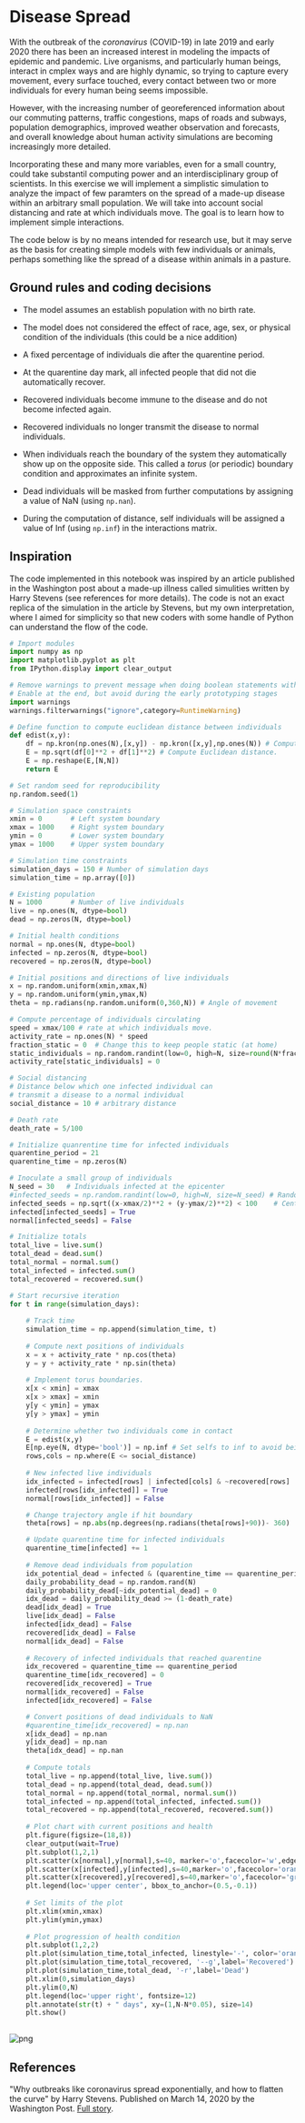 # Disease Spread

With the outbreak of the *coronavirus* (COVID-19) in late 2019 and early 2020 there has been an increased interest in modeling the impacts of epidemic and pandemic. Live organisms, and particularly human beings, interact in cmplex ways and are highly dynamic, so trying to capture every movement, every surface touched, every contact between two or more individuals for every human being seems impossible. 

However, with the increasing number of georeferenced information about our commuting patterns, traffic congestions, maps of roads and subways, population demographics, improved weather observation and forecasts, and overall knowledge about human activity simulations are becoming increasingly more detailed.

Incorporating these and many more variables, even for a small country, could take substantil computing power and an interdisciplinary group of scientists. In this exercise we will implement a simplistic simulation to analyze the impact of few paramters on the spread of a made-up disease within an arbitrary small population. We will take into account social distancing and rate at which individuals move. The goal is to learn how to implement simple interactions.

The code below is by no means intended for research use, but it may serve as the basis for creating simple models with few individuals or animals, perhaps something like the spread of a disease within animals in a pasture.


## Ground rules and coding decisions

- The model assumes an establish population with no birth rate.

- The model does not considered the effect of race, age, sex, or physical condition of the individuals (this could be a nice addition)

- A fixed percentage of individuals die after the quarentine period.

- At the quarentine day mark, all infected people that did not die automatically recover.

- Recovered individuals become immune to the disease and do not become infected again.

- Recovered individuals no longer transmit the disease to normal individuals.

- When individuals reach the boundary of the system they automatically show up on the opposite side. This called a *torus* (or periodic) boundary condition and approximates an infinite system.

- Dead individuals will be masked from further computations by assigning a value of NaN (using `np.nan`).

- During the computation of distance, self individuals will be assigned a value of Inf (using `np.inf`) in the interactions matrix. 


## Inspiration

The code implemented in this notebook was inspired by an article published in the Washington post about a made-up illness called simulities written by Harry Stevens (see references for more details). The code is not an exact replica of the simulation in the article by Stevens, but my own interpretation, where I aimed for simplicity so that new coders with some handle of Python can understand the flow of the code.



```python
# Import modules
import numpy as np
import matplotlib.pyplot as plt
from IPython.display import clear_output

# Remove warnings to prevent message when doing boolean statements with NaNs
# Enable at the end, but avoid during the early prototyping stages
import warnings
warnings.filterwarnings("ignore",category=RuntimeWarning)

```


```python
# Define function to compute euclidean distance between individuals
def edist(x,y):
    df = np.kron(np.ones(N),[x,y]) - np.kron([x,y],np.ones(N)) # Compute differences using Kronecker product
    E = np.sqrt(df[0]**2 + df[1]**2) # Compute Euclidean distance.
    E = np.reshape(E,[N,N])
    return E

```


```python
# Set random seed for reproducibility
np.random.seed(1)

# Simulation space constraints
xmin = 0       # Left system boundary
xmax = 1000    # Right system boundary
ymin = 0       # Lower system boundary
ymax = 1000    # Upper system boundary

# Simulation time constraints
simulation_days = 150 # Number of simulation days
simulation_time = np.array([0])

# Existing population
N = 1000       # Number of live individuals
live = np.ones(N, dtype=bool)
dead = np.zeros(N, dtype=bool)

# Initial health conditions
normal = np.ones(N, dtype=bool)
infected = np.zeros(N, dtype=bool)
recovered = np.zeros(N, dtype=bool)

# Initial positions and directions of live individuals
x = np.random.uniform(xmin,xmax,N)
y = np.random.uniform(ymin,ymax,N)
theta = np.radians(np.random.uniform(0,360,N)) # Angle of movement

# Compute percentage of individuals circulating
speed = xmax/100 # rate at which individuals move.
activity_rate = np.ones(N) * speed  
fraction_static = 0  # Change this to keep people static (at home)
static_individuals = np.random.randint(low=0, high=N, size=round(N*fraction_static))
activity_rate[static_individuals] = 0 

# Social distancing
# Distance below which one infected individual can 
# transmit a disease to a normal individual
social_distance = 10 # arbitrary distance

# Death rate 
death_rate = 5/100

# Initialize quanrentine time for infected individuals
quarentine_period = 21
quarentine_time = np.zeros(N)

# Inoculate a small group of individuals
N_seed = 30   # Individuals infected at the epicenter
#infected_seeds = np.random.randint(low=0, high=N, size=N_seed) # Random seeds
infected_seeds = np.sqrt((x-xmax/2)**2 + (y-ymax/2)**2) < 100    # Center seeds
infected[infected_seeds] = True
normal[infected_seeds] = False

# Initialize totals
total_live = live.sum()
total_dead = dead.sum()
total_normal = normal.sum()
total_infected = infected.sum()
total_recovered = recovered.sum()

# Start recursive iteration
for t in range(simulation_days):
   
    # Track time
    simulation_time = np.append(simulation_time, t)
    
    # Compute next positions of individuals
    x = x + activity_rate * np.cos(theta)
    y = y + activity_rate * np.sin(theta)
    
    # Implement torus boundaries.
    x[x < xmin] = xmax
    x[x > xmax] = xmin
    y[y < ymin] = ymax
    y[y > ymax] = ymin
    
    # Determine whether two individuals come in contact
    E = edist(x,y)
    E[np.eye(N, dtype='bool')] = np.inf # Set selfs to inf to avoid being selected.
    rows,cols = np.where(E <= social_distance)
    
    # New infected live individuals
    idx_infected = infected[rows] | infected[cols] & ~recovered[rows]
    infected[rows[idx_infected]] = True
    normal[rows[idx_infected]] = False

    # Change trajectory angle if hit boundary
    theta[rows] = np.abs(np.degrees(np.radians(theta[rows]+90))- 360) 

    # Update quarentine time for infected individuals
    quarentine_time[infected] += 1
        
    # Remove dead individuals from population
    idx_potential_dead = infected & (quarentine_time == quarentine_period)
    daily_probability_dead = np.random.rand(N)
    daily_probability_dead[~idx_potential_dead] = 0
    idx_dead = daily_probability_dead >= (1-death_rate)
    dead[idx_dead] = True
    live[idx_dead] = False
    infected[idx_dead] = False
    recovered[idx_dead] = False
    normal[idx_dead] = False
    
    # Recovery of infected individuals that reached quarentine
    idx_recovered = quarentine_time == quarentine_period
    quarentine_time[idx_recovered] = 0
    recovered[idx_recovered] = True
    normal[idx_recovered] = False
    infected[idx_recovered] = False

    # Convert positions of dead individuals to NaN
    #quarentine_time[idx_recovered] = np.nan
    x[idx_dead] = np.nan
    y[idx_dead] = np.nan
    theta[idx_dead] = np.nan
    
    # Compute totals
    total_live = np.append(total_live, live.sum())
    total_dead = np.append(total_dead, dead.sum())
    total_normal = np.append(total_normal, normal.sum())
    total_infected = np.append(total_infected, infected.sum())
    total_recovered = np.append(total_recovered, recovered.sum())
    
    # Plot chart with current positions and health
    plt.figure(figsize=(18,8))
    clear_output(wait=True)
    plt.subplot(1,2,1)
    plt.scatter(x[normal],y[normal],s=40, marker='o',facecolor='w',edgecolor='k', linewidth=0.5, label='Normal')
    plt.scatter(x[infected],y[infected],s=40,marker='o',facecolor='orange',edgecolor='k',linewidth=0.5,label='Infected')
    plt.scatter(x[recovered],y[recovered],s=40,marker='o',facecolor='green',edgecolor='k',linewidth=0.5, alpha=0.85, label='Recovered')
    plt.legend(loc='upper center', bbox_to_anchor=(0.5,-0.1))
    
    # Set limits of the plot
    plt.xlim(xmin,xmax)
    plt.ylim(ymin,ymax)
    
    # Plot progression of health condition
    plt.subplot(1,2,2)
    plt.plot(simulation_time,total_infected, linestyle='-', color='orange',label='Infected')
    plt.plot(simulation_time,total_recovered, '--g',label='Recovered')
    plt.plot(simulation_time,total_dead, '-r',label='Dead')
    plt.xlim(0,simulation_days)
    plt.ylim(0,N)
    plt.legend(loc='upper right', fontsize=12)
    plt.annotate(str(t) + " days", xy=(1,N-N*0.05), size=14)
    plt.show()
    
```


![png](disease_spread_files/disease_spread_3_0.png)


## References

"Why outbreaks like coronavirus spread exponentially, and how to flatten the curve" by Harry Stevens. Published on March 14, 2020 by the Washington Post. [Full story](https://www.washingtonpost.com/graphics/2020/world/corona-simulator/).
